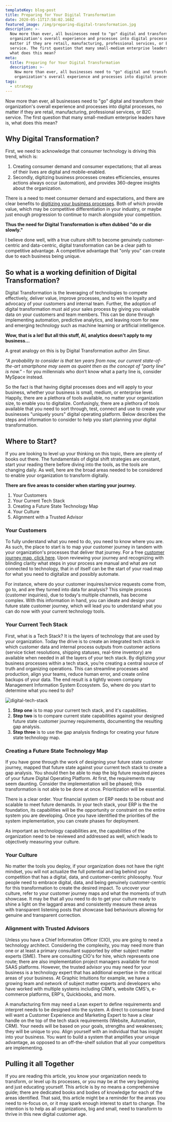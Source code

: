 ```yaml
---
templateKey: blog-post
title: Preparing for Your Digital Transformation
date: 2020-05-11T17:58:02.168Z
featured_image: /img/preparing-digital-transformation.jpg
description: >-
  Now more than ever, all businesses need to "go" digital and transform their
  organization's overall experience and processes into digital processes, no
  matter if they are retail, manufacturing, professional services, or B2C
  service. The first question that many small-medium enterprise leaders have is,
  what does this mean?
meta:
  title: Preparing for Your Digital Transformation
  description: >-
    Now more than ever, all businesses need to "go" digital and transform their
    organization's overall experience and processes into digital processes.
tags:
  - strategy
---
```

Now more than ever, all businesses need to "go" digital and transform their organization's overall experience and processes into digital processes, no matter if they are retail, manufacturing, professional services, or B2C service. The first question that many small-medium enterprise leaders have is, what does this mean?

## Why Digital Transformation?

First, we need to acknowledge that consumer technology is driving this trend, which is: 

1. Creating consumer demand and consumer expectations; that all areas of their lives are digital and mobile-enabled. 
2. Secondly, digitizing business processes creates efficiencies, ensures actions always occur (automation), and provides 360-degree insights about the organization. 

There is a need to meet consumer demand and expectations, and there are clear benefits to [digitizing your business processes](https://www.graphicintuitions.com/services/digitizing-business-processes). Both of which provide value, which may be competitive differentiation in your industry, or maybe just enough progression to continue to march alongside your competition.

**Thus the need for Digital Transformation is often dubbed "do or die slowly."**

I believe done well, with a true culture shift to become genuinely customer-centric and data-centric, digital transformation can be a clear path to competitive advantage. A competitive advantage that "only you" can create due to each business being unique.

## So what is a working definition of Digital Transformation?

Digital Transformation is the leveraging of technologies to compete effectively, deliver value, improve processes, and to win the loyalty and advocacy of your customers and internal team. Further, the adoption of digital transformation must aid your sales process by giving you valuable data on your customers and team members. This can be done through implementing automation, predictive analytics, and leaving room for new and emerging technology such as machine learning or artificial intelligence.

**Wow, that is a lot! But all this stuff, AI, analytics doesn't apply to my business…**

A great analogy on this is by Digital Transformation author Jim Sinur.

*"A probability to consider is that ten years from now, our current state-of-the-art smartphone may seem as quaint then as the concept of "party line" is now."* - for you millennials who don’t know what a party line is, consider MySpace instead.

So the fact is that having digital processes does and will apply to your business, whether your business is small, medium, or enterprise level. Happily, there are a plethora of tools available, no matter your organization size, to enable you to digitalize. Confusingly, there are a plethora of tools available that you need to sort through, test, connect and use to create your businesses "uniquely yours" digital operating platform. Below describes the steps and information to consider to help you start planning your digital transformation.

## Where to Start?

If you are looking to level up your thinking on this topic, there are plenty of books out there. The fundamentals of digital shift strategies are constant, start your reading there before diving into the tools, as the tools are changing daily. As well, here are the broad areas needed to be considered to enable your organization to transform digitally.

**There are five areas to consider when starting your journey.**

1. Your Customers
2. Your Current Tech Stack
3. Creating a Future State Technology Map
4. Your Culture
5. Alignment with a Trusted Advisor

### Your Customers

To fully understand what you need to do, you need to know where you are. As such, the place to start is to map your customer journey in tandem with your organization's processes that deliver that journey. For a free [customer journey map, click here](https://www.stevewhittington.com/worksheets). Upon reviewing your journey and recognizing with blinding clarity what steps in your process are manual and what are not connected to technology, that in of itself can be the start of your road map for what you need to digitalize and possibly automate.

For instance, where do your customer inquires/service requests come from, go to, and are they turned into data for analysis? This simple process (customer inquiries), due to today's multiple channels, has become complex. With this information in hand, you can ideate and design your future state customer journey, which will lead you to understand what you can do now with your current technology tools.

### Your Current Tech Stack

First, what is a Tech Stack? It is the layers of technology that are used by your organization. Today the drive is to create an integrated tech stack in which customer data and internal process outputs from customer actions (service ticket resolutions, shipping statuses, real-time inventory) are available when needed in all the layers of your tech stack. By digitizing your business processes within a tech stack, you’re creating a central source of truth and organizing operations. This can streamline processes and production, align your teams, reduce human error, and create online backups of your data. The end result is a tightly woven company Management Information System Ecosystem. So, where do you start to determine what you need to do?

![digital-tech-stack](/img/digital-tech-stack.png)

1. **Step one** is to map your current tech stack, and it's capabilities.
2. **Step two** is to compare current state capabilities against your designed future state customer journey requirements, documenting the resulting gap analysis.
3. **Step three** is to use the gap analysis findings for creating your future state technology map.

### Creating a Future State Technology Map

If you have gone through the work of designing your future state customer journey, mapped that future state against your current tech stack to create a gap analysis. You should then be able to map the big future required pieces of your future Digital Operating Platform. At first, the requirements may seem daunting. Consider the implementation will be phased; this transformation is not able to be done at once. Prioritization will be essential.

There is a clear order. Your financial system or ERP needs to be robust and scalable to meet future demands. In your tech stack, your ERP is the the foundation, its capabilities will be the opportunity or constraint on the entire system you are developing. Once you have identified the priorities of the system implementation, you can create phases for deployment. 

As important as technology capabilities are, the capabilities of the organization need to be reviewed and addressed as well, which leads to objectively measuring your culture.

### Your Culture

No matter the tools you deploy, if your organization does not have the right mindset, you will not actualize the full potential and lag behind your competition that has a digital, data, and customer-centric philosophy. Your people need to embrace digital, data, and being genuinely customer-centric for this transformation to create the desired impact. To uncover your culture, refer to your customer journey maps and what the moments of truth showcase. It may be that all you need to do to get your culture ready to shine a light on the laggard areas and consistently measure these areas with transparent listening posts that showcase bad behaviours allowing for genuine and transparent correction.

### Alignment with Trusted Advisors

Unless you have a Chief Information Officer (CIO), you are going to need a technology architect. Considering the complexity, you may need more than one or at least a primary consultant supported by other subject matter experts (SME). There are consulting CIO's for hire, which represents one route; there are also implementation project managers available for most SAAS platforms. However, the trusted advisor you may need for your business is a technology expert that has additional expertise in the critical areas of your business. At Graphic Intuitions for example, we have a growing team and network of subject matter experts and developers who have worked with multiple systems including CRM's, website CMS's, e-commerce platforms, ERP's, Quickbooks, and more. 

A manufacturing firm may need a Lean expert to define requirements and interpret needs to be designed into the system. A direct to consumer brand will want a Customer Experience and Marketing Expert to have a clear handle on the top of the tech stack requirements (Website, Automation, CRM). Your needs will be based on your goals, strengths and weaknesses; they will be unique to you. Align yourself with an individual that has insight into your business. You want to build a system that amplifies your unique advantage, as opposed to an off-the-shelf solution that all your competitors are implementing.



## Pulling it all Together

If you are reading this article, you know your organization needs to transform, or level up its processes, or you may be at the very beginning and just educating yourself. This article is by no means a comprehensive guide; there are dedicated books and bodies of knowledge for each of the areas identified. That said, this article might be a reminder for the areas you need to re-focus on, or it may spark enough interest to start to change. The intention is to help as all organizations, big and small, need to transform to thrive in this new digital customer age.